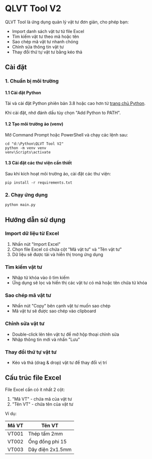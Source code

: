 # QLVT Tool V2

QLVT Tool là ứng dụng quản lý vật tư đơn giản, cho phép bạn:
- Import danh sách vật tư từ file Excel
- Tìm kiếm vật tư theo mã hoặc tên
- Sao chép mã vật tư nhanh chóng
- Chỉnh sửa thông tin vật tư
- Thay đổi thứ tự vật tư bằng kéo thả

## Cài đặt

### 1. Chuẩn bị môi trường

#### 1.1 Cài đặt Python
Tải và cài đặt Python phiên bản 3.8 hoặc cao hơn từ [trang chủ Python](https://www.python.org/downloads/).

Khi cài đặt, nhớ đánh dấu tùy chọn "Add Python to PATH".

#### 1.2 Tạo môi trường ảo (venv)

Mở Command Prompt hoặc PowerShell và chạy các lệnh sau:

```
cd "d:\Python\QLVT Tool V2"
python -m venv venv
venv\Scripts\activate
```

#### 1.3 Cài đặt các thư viện cần thiết

Sau khi kích hoạt môi trường ảo, cài đặt các thư viện:

```
pip install -r requirements.txt
```

### 2. Chạy ứng dụng

```
python main.py
```

## Hướng dẫn sử dụng

### Import dữ liệu từ Excel
1. Nhấn nút "Import Excel"
2. Chọn file Excel có chứa cột "Mã vật tư" và "Tên vật tư"
3. Dữ liệu sẽ được tải và hiển thị trong ứng dụng

### Tìm kiếm vật tư
- Nhập từ khóa vào ô tìm kiếm
- Ứng dụng sẽ lọc và hiển thị các vật tư có mã hoặc tên chứa từ khóa

### Sao chép mã vật tư
- Nhấn nút "Copy" bên cạnh vật tư muốn sao chép
- Mã vật tư sẽ được sao chép vào clipboard

### Chỉnh sửa vật tư
- Double-click lên tên vật tư để mở hộp thoại chỉnh sửa
- Nhập thông tin mới và nhấn "Lưu"

### Thay đổi thứ tự vật tư
- Kéo và thả (drag & drop) vật tư để thay đổi vị trí

## Cấu trúc file Excel
File Excel cần có ít nhất 2 cột:
1. "Mã VT" - chứa mã của vật tư
2. "Tên VT" - chứa tên của vật tư

Ví dụ:

| Mã VT    | Tên VT                 |
|-----------|------------------------|
| VT001     | Thép tấm 2mm           |
| VT002     | Ống đồng phi 15        |
| VT003     | Dây điện 2x1.5mm       |
